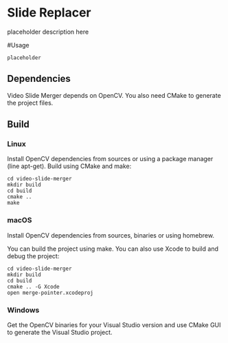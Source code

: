 # Slide Replacer

placeholder description here

#Usage

```
placeholder
```

## Dependencies

Video Slide Merger depends on OpenCV. You also need CMake to generate the project files.

## Build

### Linux

Install OpenCV dependencies from sources or using a package manager (line apt-get). Build using CMake and make:

```
cd video-slide-merger
mkdir build
cd build
cmake ..
make
```

### macOS

Install OpenCV dependencies from sources, binaries or using homebrew.

You can build the project using make. You can also use Xcode to build and debug the project:

```
cd video-slide-merger
mkdir build
cd build
cmake .. -G Xcode
open merge-pointer.xcodeproj
```

### Windows

Get the OpenCV binaries for your Visual Studio version and use CMake GUI to generate the Visual Studio project.

